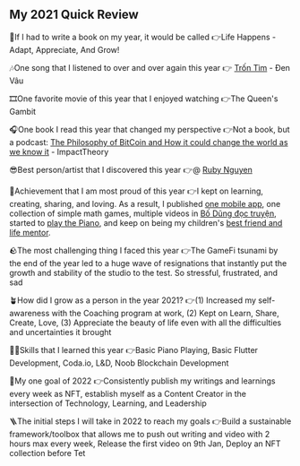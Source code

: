 ## My 2021 Quick Review

📗If I had to write a book on my year, it would be called
👉Life Happens - Adapt, Appreciate, And Grow!

🎶One song that I listened to over and over again this year
👉 [Trốn Tìm](https://www.youtube.com/watch?v=Ws-QlpSltr8)  - Đen Vâu

🎞️One favorite movie of this year that I enjoyed watching
👉The Queen's Gambit

🎧One book I read this year that changed my perspective
👉Not a book, but a podcast:  [The Philosophy of BitCoin and How it could change the world as we know it](https://www.youtube.com/watch?v=d_34YjXAU5Y)  - ImpactTheory

😎Best person/artist that I discovered this year
👉@ [Ruby Nguyen](https://www.facebook.com/RubyNguyenAnh) 

🏅Achievement that I am most proud of this year
👉I kept on learning, creating, sharing, and loving. As a result, I published  [one mobile app](https://huydung.com/randomchess-fun-learning), one collection of simple math games, multiple videos in  [Bố Dũng đọc truyện](https://www.youtube.com/playlist?list=PLJ8ADX8SsHkMf4T2MdVLiSFgq4zcsyDyK), started to  [play the Piano](https://www.youtube.com/watch?v=6ISQpefmfZc&list=PLJ8ADX8SsHkNaUjjnKFNoO9TJtubRYYZH), and keep on being my children's  [best friend and life mentor](https://www.youtube.com/playlist?list=PLJ8ADX8SsHkMRuQdixHhk6yiTBxzDmq6q).

🪨The most challenging thing I faced this year
👉The GameFi tsunami by the end of the year led to a huge wave of resignations that instantly put the growth and stability of the studio to the test. So stressful, frustrated, and sad

🪴How did I grow as a person in the year 2021?
👉(1) Increased my self-awareness with the Coaching program at work, (2) Kept on Learn, Share, Create, Love, (3) Appreciate the beauty of life even with all the difficulties and uncertainties it brought

👨‍🎓Skills that I learned this year
👉Basic Piano Playing, Basic Flutter Development, Coda.io, L&D, Noob Blockchain Development

🎯My one goal of 2022
👉Consistently publish my writings and learnings every week as NFT, establish myself as a Content Creator in the intersection of Technology, Learning, and Leadership

🪜The initial steps I will take in 2022 to reach my goals
👉Build a sustainable framework/toolbox that allows me to push out writing and video with 2 hours max every week, Release the first video on 9th Jan, Deploy an NFT collection before Tet